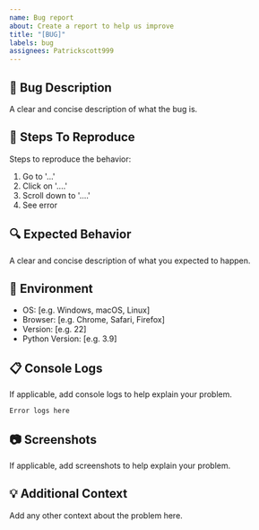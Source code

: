 ```yaml
---
name: Bug report
about: Create a report to help us improve
title: "[BUG]"
labels: bug
assignees: Patrickscott999
---
```


## 🐛 Bug Description
A clear and concise description of what the bug is.

## 🔄 Steps To Reproduce
Steps to reproduce the behavior:
1. Go to '...'
2. Click on '....'
3. Scroll down to '....'
4. See error

## 🔍 Expected Behavior
A clear and concise description of what you expected to happen.

## 📱 Environment
 - OS: [e.g. Windows, macOS, Linux]
 - Browser: [e.g. Chrome, Safari, Firefox]
 - Version: [e.g. 22]
 - Python Version: [e.g. 3.9]

## 📋 Console Logs
If applicable, add console logs to help explain your problem.

```
Error logs here
```

## 📷 Screenshots
If applicable, add screenshots to help explain your problem.

## 💡 Additional Context
Add any other context about the problem here. 